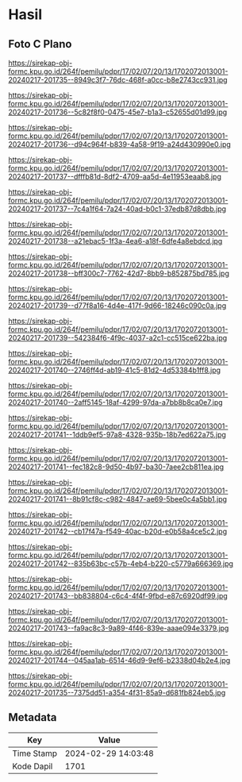 # Hasil

## Foto C Plano

https://sirekap-obj-formc.kpu.go.id/264f/pemilu/pdpr/17/02/07/20/13/1702072013001-20240217-201735--8949c3f7-76dc-468f-a0cc-b8e2743cc931.jpg

https://sirekap-obj-formc.kpu.go.id/264f/pemilu/pdpr/17/02/07/20/13/1702072013001-20240217-201736--5c82f8f0-0475-45e7-b1a3-c52655d01d99.jpg

https://sirekap-obj-formc.kpu.go.id/264f/pemilu/pdpr/17/02/07/20/13/1702072013001-20240217-201736--d94c964f-b839-4a58-9f19-a24d430990e0.jpg

https://sirekap-obj-formc.kpu.go.id/264f/pemilu/pdpr/17/02/07/20/13/1702072013001-20240217-201737--dfffb81d-8df2-4709-aa5d-4e11953eaab8.jpg

https://sirekap-obj-formc.kpu.go.id/264f/pemilu/pdpr/17/02/07/20/13/1702072013001-20240217-201737--7c4a1f64-7a24-40ad-b0c1-37edb87d8dbb.jpg

https://sirekap-obj-formc.kpu.go.id/264f/pemilu/pdpr/17/02/07/20/13/1702072013001-20240217-201738--a21ebac5-1f3a-4ea6-a18f-6dfe4a8ebdcd.jpg

https://sirekap-obj-formc.kpu.go.id/264f/pemilu/pdpr/17/02/07/20/13/1702072013001-20240217-201738--bff300c7-7762-42d7-8bb9-b852875bd785.jpg

https://sirekap-obj-formc.kpu.go.id/264f/pemilu/pdpr/17/02/07/20/13/1702072013001-20240217-201739--d77f8a16-4d4e-417f-9d66-18246c090c0a.jpg

https://sirekap-obj-formc.kpu.go.id/264f/pemilu/pdpr/17/02/07/20/13/1702072013001-20240217-201739--542384f6-4f9c-4037-a2c1-cc515ce622ba.jpg

https://sirekap-obj-formc.kpu.go.id/264f/pemilu/pdpr/17/02/07/20/13/1702072013001-20240217-201740--2746ff4d-ab19-41c5-81d2-4d53384b1ff8.jpg

https://sirekap-obj-formc.kpu.go.id/264f/pemilu/pdpr/17/02/07/20/13/1702072013001-20240217-201740--2aff5145-18af-4299-97da-a7bb8b8ca0e7.jpg

https://sirekap-obj-formc.kpu.go.id/264f/pemilu/pdpr/17/02/07/20/13/1702072013001-20240217-201741--1ddb9ef5-97a8-4328-935b-18b7ed622a75.jpg

https://sirekap-obj-formc.kpu.go.id/264f/pemilu/pdpr/17/02/07/20/13/1702072013001-20240217-201741--fec182c8-9d50-4b97-ba30-7aee2cb811ea.jpg

https://sirekap-obj-formc.kpu.go.id/264f/pemilu/pdpr/17/02/07/20/13/1702072013001-20240217-201741--8b91cf8c-c982-4847-ae69-5bee0c4a5bb1.jpg

https://sirekap-obj-formc.kpu.go.id/264f/pemilu/pdpr/17/02/07/20/13/1702072013001-20240217-201742--cb17f47a-f549-40ac-b20d-e0b58a4ce5c2.jpg

https://sirekap-obj-formc.kpu.go.id/264f/pemilu/pdpr/17/02/07/20/13/1702072013001-20240217-201742--835b63bc-c57b-4eb4-b220-c5779a666369.jpg

https://sirekap-obj-formc.kpu.go.id/264f/pemilu/pdpr/17/02/07/20/13/1702072013001-20240217-201743--bb838804-c6c4-4f4f-9fbd-e87c6920df99.jpg

https://sirekap-obj-formc.kpu.go.id/264f/pemilu/pdpr/17/02/07/20/13/1702072013001-20240217-201743--fa9ac8c3-9a89-4f46-839e-aaae094e3379.jpg

https://sirekap-obj-formc.kpu.go.id/264f/pemilu/pdpr/17/02/07/20/13/1702072013001-20240217-201744--045aa1ab-6514-46d9-9ef6-b2338d04b2e4.jpg

https://sirekap-obj-formc.kpu.go.id/264f/pemilu/pdpr/17/02/07/20/13/1702072013001-20240217-201735--7375dd51-a354-4f31-85a9-d681fb824eb5.jpg


## Metadata

| Key        | Value               |
| ---------- | ------------------- |
| Time Stamp | 2024-02-29 14:03:48 |
| Kode Dapil | 1701                |



